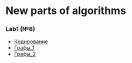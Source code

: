 # New parts of algorithms
### Lab1 (№8)
- [Кодирование](https://github.com/necha143/algorithms_2sem/tree/main/lab1(8)) </br>
- [Графы_1](https://github.com/necha143/algorithms_2sem/tree/main/lab2(9)) </br>
- [Графы_2](https://github.com/necha143/algorithms_2sem/tree/main/lab3(10)) </br>
